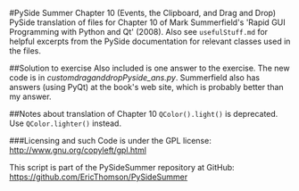 #PySide Summer Chapter 10 (Events, the Clipboard, and Drag and Drop)
PySide translation of files for Chapter 10 of Mark Summerfield's 'Rapid GUI Programming with Python and Qt' (2008). Also see `usefulStuff.md` for helpful excerpts from the PySide documentation for relevant classes used in the files.

##Solution to exercise
Also included is one answer to the exercise. The new code is in _customdraganddropPyside_ans.py_. Summerfield also has answers (using PyQt) at the book's web site, which is probably better than my answer. 

##Notes about translation of Chapter 10
`QColor().light()` is deprecated. Use `QColor.lighter()` instead.

###Licensing and such
Code is under the GPL license: http://www.gnu.org/copyleft/gpl.html

This script is part of the PySideSummer repository at GitHub:
https://github.com/EricThomson/PySideSummer
